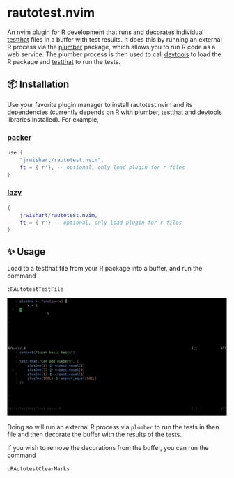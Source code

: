 # rautotest.nvim

An nvim plugin for R development that runs and decorates individual [testthat](https://testthat.r-lib.org/) files in a buffer with test results. It does this by running an external R process via the [plumber](www.rplumber.io/) package, which allows you to run R code as a web service. The plumber process is then used to call [devtools](https://cran.r-project.org/web/packages/devtools/index.html) to load the R package and [testthat](https://testthat.r-lib.org/) to run the tests.

## 📦 Installation

Use your favorite plugin manager to install rautotest.nvim and its dependencies (currently depends on R with plumber, testthat and devtools libraries installed). For example,

### [packer](https://github.com/wbthomason/packer.nvim)

```lua
use {
    "jrwishart/rautotest.nvim",
    ft = {'r'}, -- optional, only load plugin for r files
}
```

### [lazy](https://github.com/folke/lazy.nvim)

```lua
{
    jrwishart/rautotest.nvim,
    ft = {'r'} -- optional, only load plugin for r files
}
```

## ✨ Usage

Load to a testthat file from your R package into a buffer, and run the command

```
:RAutotestTestFile
```

![rautotest.nvim demo](https://raw.githubusercontent.com/jrwishart/rautotest.nvim/master/demo.gif)

Doing so will run an external R process via `plumber` to run the tests in then file and then decorate the buffer with the results of the tests.

If you wish to remove the decorations from the buffer, you can run the command

```
:RAutotestClearMarks
```

